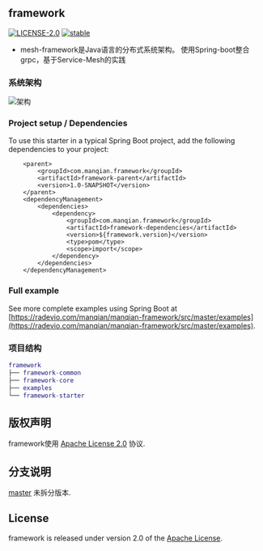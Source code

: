 ## framework

[![LICENSE-2.0](https://img.shields.io/badge/License-Apache--2.0-brightgreen.svg "Apache")](https://www.apache.org/licenses/LICENSE-2.0) [![stable](https://img.shields.io/badge/stable-stable-green.svg)](https://radevio.com/manqian/manqian-framework/releases)

- mesh-framework是Java语言的分布式系统架构。 使用Spring-boot整合grpc，基于Service-Mesh的实践

### 系统架构
![架构](https://images.gitee.com/uploads/images/2019/0615/175443_2a84595f_24602.jpeg "微服务技术架构.jpg")

### Project setup / Dependencies
To use this starter in a typical Spring Boot project, add the following dependencies to your project:
```
    <parent>
        <groupId>com.manqian.framework</groupId>
        <artifactId>framework-parent</artifactId>
        <version>1.0-SNAPSHOT</version>
    </parent>
    <dependencyManagement>
        <dependencies>
            <dependency>
                <groupId>com.manqian.framework</groupId>
                <artifactId>framework-dependencies</artifactId>
                <version>${framework.version}</version>
                <type>pom</type>
                <scope>import</scope>
            </dependency>
        </dependencies>
    </dependencyManagement>
```

### Full example
See more complete examples using Spring Boot at [https://radevio.com/manqian/manqian-framework/src/master/examples](https://radevio.com/manqian/manqian-framework/src/master/examples).

### 项目结构
``` lua
framework
├── framework-common
├── framework-core 
├── examples 
└── framework-starter
```


## 版权声明
framework使用 [Apache License 2.0][] 协议.

## 分支说明
[master][] 未拆分版本.

## License
framework is released under version 2.0 of the [Apache License][].

[Apache License 2.0]: http://www.apache.org/licenses/LICENSE-2.0
[master]: https://radevio.com/manqian/manqian-framework/src/master
[Apache License]: http://www.apache.org/licenses/LICENSE-2.0